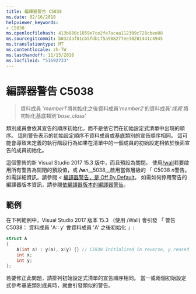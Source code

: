 ```yaml
---
title: 編譯器警告 C5038
ms.date: 02/16/2018
helpviewer_keywords:
- C5038
ms.openlocfilehash: 413b880c1859e7ce2fe7acaa112309c728cbee08
ms.sourcegitcommit: b032daf81cb5fdb1f5a988277ee30201441c4945
ms.translationtype: MT
ms.contentlocale: zh-TW
ms.lasthandoff: 11/15/2018
ms.locfileid: "51692733"
---
```

# <a name="compiler-warning-c5038"></a>編譯器警告 C5038

> 資料成員 '*member1*'將初始化之後資料成員'*member2*'的資料成員'*成員*'將初始化基底類別'*base_class*'

類別成員會依其宣告的順序初始化，而不是依它們在初始設定式清單中出現的順序。 這則警告表示的初始設定順序不資料成員或基底類別的宣告順序相同。 這可能會導致未定義的執行階段行為如果在清單中的一個成員的初始設定相依於後面宣告的成員初始化。

這個警告的新 Visual Studio 2017 15.3 版中，而且預設為關閉。 使用[/wall](../../build/reference/compiler-option-warning-level.md)若要啟用所有警告為關閉的預設值，或 __/w__*n*__5038__啟用當做層級的 「 C5038 *n*警告。 如需詳細資訊，請參閱 <<c0> [ 編譯器警告，是 Off By Default](../../preprocessor/compiler-warnings-that-are-off-by-default.md)。 如需如何停用警告的編譯器版本資訊，請參閱[依編譯器版本的編譯器警告](compiler-warnings-by-compiler-version.md)。

## <a name="example"></a>範例

在下列範例中，Visual Studio 2017 版本 15.3 （使用 /Wall) 會引發 「 警告 C5038： 資料成員 'A:: y' 會資料成員 'A' 之後初始化 」:

```cpp
struct A
{
    A(int a) : y(a), x(y) {} // C5938 Initialized in reverse, y reused
    int x;
    int y;
};
```

若要修正此問題，請排列初始設定式清單的宣告順序相同。 當一或兩個初始設定式參考基底類別成員時，就會引發類似的警告。
